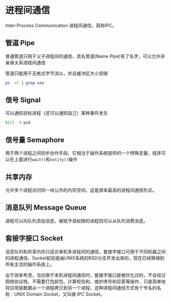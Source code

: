 # 进程间通信

Inter-Process Communication 进程间通信，简称IPC。

## 管道 Pipe

普通管道只用于父子进程间的通信，具名管道(Name Pipe)有了名字，可以允许非亲缘关系进程间通信

管道只能用于无格式字节流以，并且缓冲区大小受限

```bash
ps -ef | grep xxx
```

## 信号 Signal

可以通知目标进程（还可以通知自己）某种事件发生

```bash
kill -9 pid
```

## 信号量 Semaphore

用于两个进程之间同步协作手段，它相当于操作系统提供的一个特殊变量，程序可以在上面进行`wait()`和`notify()`操作

## 共享内存

允许多个进程访问同一块公共的内存空间，这是效率最高的进程间通信形式。

## 消息队列 Message Queue

进程可以向队列添加消息，被赋予读权限的进程则可以从队列消费消息。

## 套接字接口 Socket

消息队列和共享内存只适合单机多进程间的通信，套接字接口可用于不同机器之间的进程通信。Socket起初是由UNIX系统的BSD分支开发出来的，现在已经移植到所有主流的操作系统上。

出于效率考虑，当仅限于本机进程间通信时，套接字接口是被优化过的，不会经过网络协议栈，不需要打包拆包、计算校验和、维护序号和应答等操作，只是简单地将应用层数据从一个进程拷贝到另一个进程，这种进程间通信方式有个专名的名称：UNIX Domain Socket，又叫做 IPC Socket。
